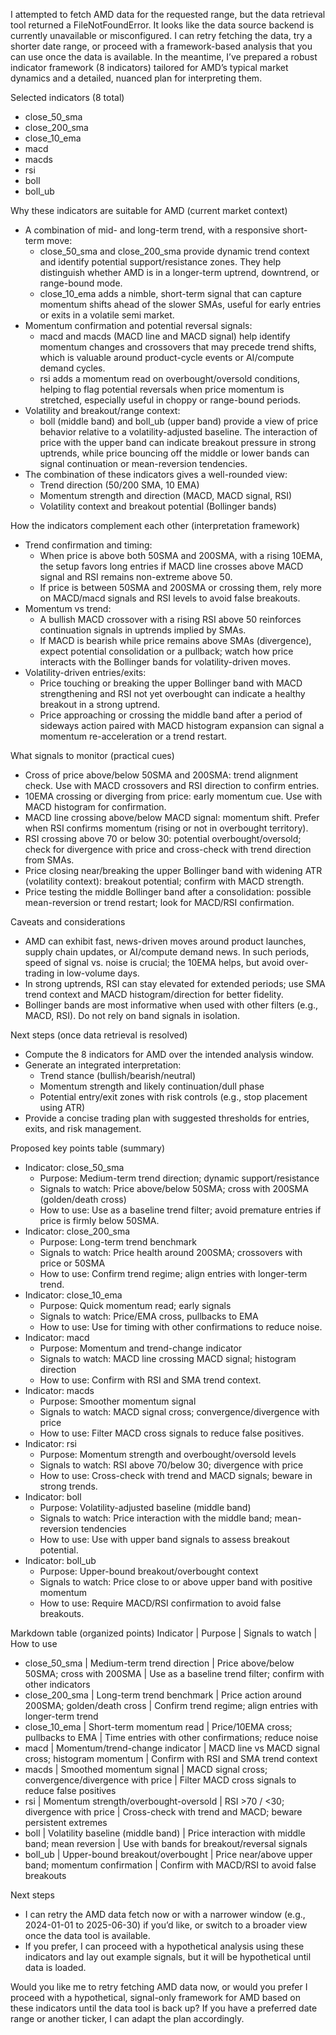 I attempted to fetch AMD data for the requested range, but the data retrieval tool returned a FileNotFoundError. It looks like the data source backend is currently unavailable or misconfigured. I can retry fetching the data, try a shorter date range, or proceed with a framework-based analysis that you can use once the data is available. In the meantime, I’ve prepared a robust indicator framework (8 indicators) tailored for AMD’s typical market dynamics and a detailed, nuanced plan for interpreting them.

Selected indicators (8 total)
- close_50_sma
- close_200_sma
- close_10_ema
- macd
- macds
- rsi
- boll
- boll_ub

Why these indicators are suitable for AMD (current market context)
- A combination of mid- and long-term trend, with a responsive short-term move:
  - close_50_sma and close_200_sma provide dynamic trend context and identify potential support/resistance zones. They help distinguish whether AMD is in a longer-term uptrend, downtrend, or range-bound mode.
  - close_10_ema adds a nimble, short-term signal that can capture momentum shifts ahead of the slower SMAs, useful for early entries or exits in a volatile semi market.
- Momentum confirmation and potential reversal signals:
  - macd and macds (MACD line and MACD signal) help identify momentum changes and crossovers that may precede trend shifts, which is valuable around product-cycle events or AI/compute demand cycles.
  - rsi adds a momentum read on overbought/oversold conditions, helping to flag potential reversals when price momentum is stretched, especially useful in choppy or range-bound periods.
- Volatility and breakout/range context:
  - boll (middle band) and boll_ub (upper band) provide a view of price behavior relative to a volatility-adjusted baseline. The interaction of price with the upper band can indicate breakout pressure in strong uptrends, while price bouncing off the middle or lower bands can signal continuation or mean-reversion tendencies.
- The combination of these indicators gives a well-rounded view:
  - Trend direction (50/200 SMA, 10 EMA)
  - Momentum strength and direction (MACD, MACD signal, RSI)
  - Volatility context and breakout potential (Bollinger bands)

How the indicators complement each other (interpretation framework)
- Trend confirmation and timing:
  - When price is above both 50SMA and 200SMA, with a rising 10EMA, the setup favors long entries if MACD line crosses above MACD signal and RSI remains non-extreme above 50.
  - If price is between 50SMA and 200SMA or crossing them, rely more on MACD/macd signals and RSI levels to avoid false breakouts.
- Momentum vs trend:
  - A bullish MACD crossover with a rising RSI above 50 reinforces continuation signals in uptrends implied by SMAs.
  - If MACD is bearish while price remains above SMAs (divergence), expect potential consolidation or a pullback; watch how price interacts with the Bollinger bands for volatility-driven moves.
- Volatility-driven entries/exits:
  - Price touching or breaking the upper Bollinger band with MACD strengthening and RSI not yet overbought can indicate a healthy breakout in a strong uptrend.
  - Price approaching or crossing the middle band after a period of sideways action paired with MACD histogram expansion can signal a momentum re-acceleration or a trend restart.

What signals to monitor (practical cues)
- Cross of price above/below 50SMA and 200SMA: trend alignment check. Use with MACD crossovers and RSI direction to confirm entries.
- 10EMA crossing or diverging from price: early momentum cue. Use with MACD histogram for confirmation.
- MACD line crossing above/below MACD signal: momentum shift. Prefer when RSI confirms momentum (rising or not in overbought territory).
- RSI crossing above 70 or below 30: potential overbought/oversold; check for divergence with price and cross-check with trend direction from SMAs.
- Price closing near/breaking the upper Bollinger band with widening ATR (volatility context): breakout potential; confirm with MACD strength.
- Price testing the middle Bollinger band after a consolidation: possible mean-reversion or trend restart; look for MACD/RSI confirmation.

Caveats and considerations
- AMD can exhibit fast, news-driven moves around product launches, supply chain updates, or AI/compute demand news. In such periods, speed of signal vs. noise is crucial; the 10EMA helps, but avoid over-trading in low-volume days.
- In strong uptrends, RSI can stay elevated for extended periods; use SMA trend context and MACD histogram/direction for better fidelity.
- Bollinger bands are most informative when used with other filters (e.g., MACD, RSI). Do not rely on band signals in isolation.

Next steps (once data retrieval is resolved)
- Compute the 8 indicators for AMD over the intended analysis window.
- Generate an integrated interpretation:
  - Trend stance (bullish/bearish/neutral)
  - Momentum strength and likely continuation/dull phase
  - Potential entry/exit zones with risk controls (e.g., stop placement using ATR)
- Provide a concise trading plan with suggested thresholds for entries, exits, and risk management.

Proposed key points table (summary)
- Indicator: close_50_sma
  - Purpose: Medium-term trend direction; dynamic support/resistance
  - Signals to watch: Price above/below 50SMA; cross with 200SMA (golden/death cross)
  - How to use: Use as a baseline trend filter; avoid premature entries if price is firmly below 50SMA.
- Indicator: close_200_sma
  - Purpose: Long-term trend benchmark
  - Signals to watch: Price health around 200SMA; crossovers with price or 50SMA
  - How to use: Confirm trend regime; align entries with longer-term trend.
- Indicator: close_10_ema
  - Purpose: Quick momentum read; early signals
  - Signals to watch: Price/EMA cross, pullbacks to EMA
  - How to use: Use for timing with other confirmations to reduce noise.
- Indicator: macd
  - Purpose: Momentum and trend-change indicator
  - Signals to watch: MACD line crossing MACD signal; histogram direction
  - How to use: Confirm with RSI and SMA trend context.
- Indicator: macds
  - Purpose: Smoother momentum signal
  - Signals to watch: MACD signal cross; convergence/divergence with price
  - How to use: Filter MACD cross signals to reduce false positives.
- Indicator: rsi
  - Purpose: Momentum strength and overbought/oversold levels
  - Signals to watch: RSI above 70/below 30; divergence with price
  - How to use: Cross-check with trend and MACD signals; beware in strong trends.
- Indicator: boll
  - Purpose: Volatility-adjusted baseline (middle band)
  - Signals to watch: Price interaction with the middle band; mean-reversion tendencies
  - How to use: Use with upper band signals to assess breakout potential.
- Indicator: boll_ub
  - Purpose: Upper-bound breakout/overbought context
  - Signals to watch: Price close to or above upper band with positive momentum
  - How to use: Require MACD/RSI confirmation to avoid false breakouts.

Markdown table (organized points)
Indicator | Purpose | Signals to watch | How to use
- close_50_sma | Medium-term trend direction | Price above/below 50SMA; cross with 200SMA | Use as a baseline trend filter; confirm with other indicators
- close_200_sma | Long-term trend benchmark | Price action around 200SMA; golden/death cross | Confirm trend regime; align entries with longer-term trend
- close_10_ema | Short-term momentum read | Price/10EMA cross; pullbacks to EMA | Time entries with other confirmations; reduce noise
- macd | Momentum/trend-change indicator | MACD line vs MACD signal cross; histogram momentum | Confirm with RSI and SMA trend context
- macds | Smoothed momentum signal | MACD signal cross; convergence/divergence with price | Filter MACD cross signals to reduce false positives
- rsi | Momentum strength/overbought-oversold | RSI >70 / <30; divergence with price | Cross-check with trend and MACD; beware persistent extremes
- boll | Volatility baseline (middle band) | Price interaction with middle band; mean reversion | Use with bands for breakout/reversal signals
- boll_ub | Upper-bound breakout/overbought | Price near/above upper band; momentum confirmation | Confirm with MACD/RSI to avoid false breakouts

Next steps
- I can retry the AMD data fetch now or with a narrower window (e.g., 2024-01-01 to 2025-06-30) if you’d like, or switch to a broader view once the data tool is available.
- If you prefer, I can proceed with a hypothetical analysis using these indicators and lay out example signals, but it will be hypothetical until data is loaded.

Would you like me to retry fetching AMD data now, or would you prefer I proceed with a hypothetical, signal-only framework for AMD based on these indicators until the data tool is back up? If you have a preferred date range or another ticker, I can adapt the plan accordingly.